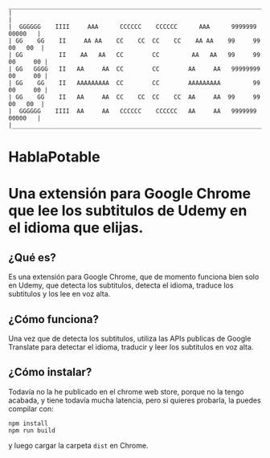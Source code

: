 ```
 _________________________________________________________________________________
|                                                                                 |
|  GGGGGG    IIII     AAA      CCCCCC    CCCCCC      AAA      9999999     00000   |
| GG    GG    II     AA AA    CC    CC  CC    CC    AA AA    99     99   00   00  |
| GG          II    AA   AA   CC        CC         AA   AA   99     99  00     00 |
| GG   GGGG   II   AA     AA  CC        CC        AA     AA   99999999  00     00 |
| GG    GG    II   AAAAAAAAA  CC        CC        AAAAAAAAA         99  00     00 |
| GG    GG    II   AA     AA  CC    CC  CC    CC  AA     AA  99     99   00   00  |
|  GGGGGG    IIII  AA     AA   CCCCCC    CCCCCC   AA     AA   9999999     00000   |
|_________________________________________________________________________________|
```

# HablaPotable

# Una extensión para Google Chrome que lee los subtitulos de Udemy en el idioma que elijas.

## ¿Qué es?

Es una extensión para Google Chrome, que de momento funciona bien solo en Udemy, que detecta los subtitulos, detecta el idioma, traduce los subtitulos y los lee en voz alta.

## ¿Cómo funciona?

Una vez que de detecta los subtitulos, utiliza las APIs publicas de Google Translate para detectar el idioma, traducir y leer los subtitulos en voz alta.

## ¿Cómo instalar?

Todavía no la he publicado en el chrome web store, porque no la tengo acabada, y tiene todavía mucha latencia, pero si quieres probarla, la puedes compilar con:

```
npm install
npm run build
```

y luego cargar la carpeta `dist` en Chrome.
